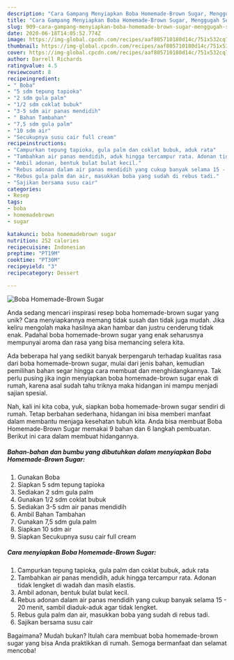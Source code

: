 ```yaml
---
description: "Cara Gampang Menyiapkan Boba Homemade-Brown Sugar, Menggugah Selera"
title: "Cara Gampang Menyiapkan Boba Homemade-Brown Sugar, Menggugah Selera"
slug: 909-cara-gampang-menyiapkan-boba-homemade-brown-sugar-menggugah-selera
date: 2020-06-18T14:05:52.774Z
image: https://img-global.cpcdn.com/recipes/aaf805710180d14c/751x532cq70/boba-homemade-brown-sugar-foto-resep-utama.jpg
thumbnail: https://img-global.cpcdn.com/recipes/aaf805710180d14c/751x532cq70/boba-homemade-brown-sugar-foto-resep-utama.jpg
cover: https://img-global.cpcdn.com/recipes/aaf805710180d14c/751x532cq70/boba-homemade-brown-sugar-foto-resep-utama.jpg
author: Darrell Richards
ratingvalue: 4.5
reviewcount: 8
recipeingredient:
- " Boba"
- "5 sdm tepung tapioka"
- "2 sdm gula palm"
- "1/2 sdm coklat bubuk"
- "3-5 sdm air panas mendidih"
- " Bahan Tambahan"
- "7,5 sdm gula palm"
- "10 sdm air"
- "Secukupnya susu cair full cream"
recipeinstructions:
- "Campurkan tepung tapioka, gula palm dan coklat bubuk, aduk rata"
- "Tambahkan air panas mendidih, aduk hingga tercampur rata. Adonan tidak lengket di wadah dan masih elastis."
- "Ambil adonan, bentuk bulat bulat kecil."
- "Rebus adonan dalam air panas mendidih yang cukup banyak selama 15 - 20 menit, sambil diaduk-aduk agar tidak lengket."
- "Rebus gula palm dan air, masukkan boba yang sudah di rebus tadi."
- "Sajikan bersama susu cair"
categories:
- Resep
tags:
- boba
- homemadebrown
- sugar

katakunci: boba homemadebrown sugar 
nutrition: 252 calories
recipecuisine: Indonesian
preptime: "PT19M"
cooktime: "PT30M"
recipeyield: "3"
recipecategory: Dessert

---
```



![Boba Homemade-Brown Sugar](https://img-global.cpcdn.com/recipes/aaf805710180d14c/751x532cq70/boba-homemade-brown-sugar-foto-resep-utama.jpg)

Anda sedang mencari inspirasi resep boba homemade-brown sugar yang unik? Cara menyiapkannya memang tidak susah dan tidak juga mudah. Jika keliru mengolah maka hasilnya akan hambar dan justru cenderung tidak enak. Padahal boba homemade-brown sugar yang enak seharusnya mempunyai aroma dan rasa yang bisa memancing selera kita.



Ada beberapa hal yang sedikit banyak berpengaruh terhadap kualitas rasa dari boba homemade-brown sugar, mulai dari jenis bahan, kemudian pemilihan bahan segar hingga cara membuat dan menghidangkannya. Tak perlu pusing jika ingin menyiapkan boba homemade-brown sugar enak di rumah, karena asal sudah tahu triknya maka hidangan ini mampu menjadi sajian spesial.


Nah, kali ini kita coba, yuk, siapkan boba homemade-brown sugar sendiri di rumah. Tetap berbahan sederhana, hidangan ini bisa memberi manfaat dalam membantu menjaga kesehatan tubuh kita. Anda bisa membuat Boba Homemade-Brown Sugar memakai 9 bahan dan 6 langkah pembuatan. Berikut ini cara dalam membuat hidangannya.

<!--inarticleads1-->

##### Bahan-bahan dan bumbu yang dibutuhkan dalam menyiapkan Boba Homemade-Brown Sugar:

1. Gunakan  Boba
1. Siapkan 5 sdm tepung tapioka
1. Sediakan 2 sdm gula palm
1. Gunakan 1/2 sdm coklat bubuk
1. Sediakan 3-5 sdm air panas mendidih
1. Ambil  Bahan Tambahan
1. Gunakan 7,5 sdm gula palm
1. Siapkan 10 sdm air
1. Siapkan Secukupnya susu cair full cream




<!--inarticleads2-->

##### Cara menyiapkan Boba Homemade-Brown Sugar:

1. Campurkan tepung tapioka, gula palm dan coklat bubuk, aduk rata
1. Tambahkan air panas mendidih, aduk hingga tercampur rata. Adonan tidak lengket di wadah dan masih elastis.
1. Ambil adonan, bentuk bulat bulat kecil.
1. Rebus adonan dalam air panas mendidih yang cukup banyak selama 15 - 20 menit, sambil diaduk-aduk agar tidak lengket.
1. Rebus gula palm dan air, masukkan boba yang sudah di rebus tadi.
1. Sajikan bersama susu cair




Bagaimana? Mudah bukan? Itulah cara membuat boba homemade-brown sugar yang bisa Anda praktikkan di rumah. Semoga bermanfaat dan selamat mencoba!
